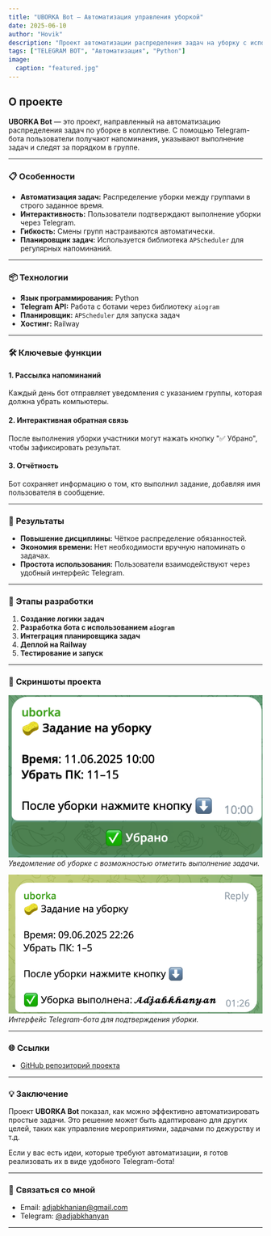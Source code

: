 ```yaml
---
title: "UBORKA Bot — Автоматизация управления уборкой"
date: 2025-06-10
author: "Hovik"
description: "Проект автоматизации распределения задач на уборку с использованием Telegram-бота, планировщика и интеграции с API."
tags: ["TELEGRAM BOT", "Автоматизация", "Python"]
image:
  caption: "featured.jpg"
---
```


## О проекте

**UBORKA Bot** — это проект, направленный на автоматизацию распределения задач по уборке в коллективе. С помощью Telegram-бота пользователи получают напоминания, указывают выполнение задач и следят за порядком в группе.

---

### 📋 **Особенности**

- **Автоматизация задач:** Распределение уборки между группами в строго заданное время.
- **Интерактивность:** Пользователи подтверждают выполнение уборки через Telegram.
- **Гибкость:** Смены групп настраиваются автоматически.
- **Планировщик задач:** Используется библиотека `APScheduler` для регулярных напоминаний.

---

### 📦 **Технологии**

- **Язык программирования:** Python
- **Telegram API:** Работа с ботами через библиотеку `aiogram`
- **Планировщик:** `APScheduler` для запуска задач
- **Хостинг:** Railway

---

### 🛠️ **Ключевые функции**

#### 1. **Рассылка напоминаний**
Каждый день бот отправляет уведомления с указанием группы, которая должна убрать компьютеры.

#### 2. **Интерактивная обратная связь**
После выполнения уборки участники могут нажать кнопку "✅ Убрано", чтобы зафиксировать результат.

#### 3. **Отчётность**
Бот сохраняет информацию о том, кто выполнил задание, добавляя имя пользователя в сообщение.

---

### 🎯 **Результаты**

- **Повышение дисциплины:** Чёткое распределение обязанностей.
- **Экономия времени:** Нет необходимости вручную напоминать о задачах.
- **Простота использования:** Пользователи взаимодействуют через удобный интерфейс Telegram.

---

### 📅 **Этапы разработки**

1. **Создание логики задач**
2. **Разработка бота с использованием `aiogram`**
3. **Интеграция планировщика задач**
4. **Деплой на Railway**
5. **Тестирование и запуск**

---

### 📸 **Скриншоты проекта**

![Уведомление об уборке](uborka1.png)
*Уведомление об уборке с возможностью отметить выполнение задачи.*

![Telegram бот](uborka2.jpg)
*Интерфейс Telegram-бота для подтверждения уборки.*

---

### 🌐 **Ссылки**

- [GitHub репозиторий проекта](https://github.com/your-username/uborka-bot)

---

### 💡 **Заключение**

Проект **UBORKA Bot** показал, как можно эффективно автоматизировать простые задачи. Это решение может быть адаптировано для других целей, таких как управление мероприятиями, задачами по дежурству и т.д.

Если у вас есть идеи, которые требуют автоматизации, я готов реализовать их в виде удобного Telegram-бота!

---

### 📩 **Связаться со мной**

- Email: [adjabkhanian@gmail.com](mailto:adjabkhanian@gmail.com)
- Telegram: [@adjabkhanyan](https://t.me/adjabkhanyan)

---
